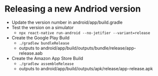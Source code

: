 # Releasing a new Andriod version

- Update the version number in android/app/build.gradle
- Test the version on a simulator
  - `npx react-native run-android --no-jetifier --variant=release`
- Create the Google Play Build
  - `./gradlew bundleRelease`
  - outputs to android/app/build/outputs/bundle/release/app-release.aab
- Create the Amazon App Store Build
  - `./gradlew assembleRelease`
  - outputs to android/app/build/outputs/apk/release/app-release.apk
